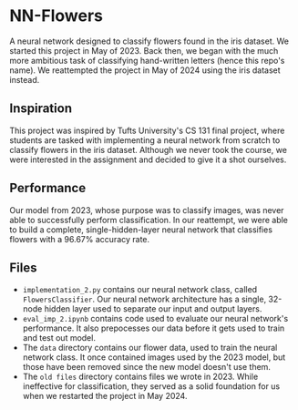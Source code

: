 # NN-Flowers
A neural network designed to classify flowers found in the iris dataset. We started this project in May of 2023. Back then, we began with the much more ambitious task of classifying hand-written letters (hence this repo's name). We reattempted the project in May of 2024 using the iris dataset instead.

## Inspiration
This project was inspired by Tufts University's CS 131 final project, where students are tasked with implementing a neural network from scratch to classify flowers in the iris dataset. Although we never took the course, we were interested in the assignment and decided to give it a shot ourselves.

## Performance
Our model from 2023, whose purpose was to classify images, was never able to successfully perform classification. In our reattempt, we were able to build a complete, single-hidden-layer neural network that classifies flowers with a 96.67% accuracy rate.

## Files
- `implementation_2.py` contains our neural network class, called `FlowersClassifier`. Our neural network architecture has a single, 32-node hidden layer used to separate our input and output layers.
- `eval_imp_2.ipynb` contains code used to evaluate our neural network's performance. It also prepocesses our data before it gets used to train and test out model.
- The `data` directory contains our flower data, used to train the neural network class. It once contained images used by the 2023 model, but those have been removed since the new model doesn't use them.
- The `old files` directory contains files we wrote in 2023. While ineffective for classification, they served as a solid foundation for us when we restarted the project in May 2024. 
